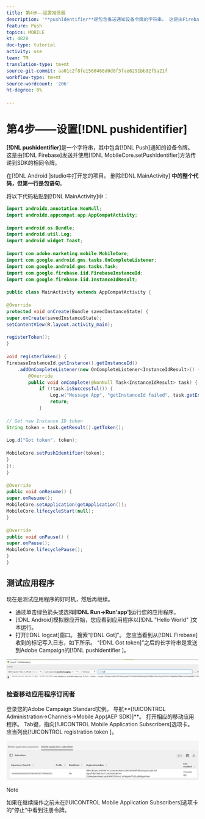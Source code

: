 ```yaml
---
title: 第4步——设置推信器
description: '**pushIdentifier**是包含推送通知设备令牌的字符串。 这是由Firebase发送并使用MobileCore.setPushIdentifier方法传递到SDK的相同令牌。'
feature: Push
topics: MOBILE
kt: 4828
doc-type: tutorial
activity: use
team: TM
translation-type: tm+mt
source-git-commit: aa01c2f8fe1560468d0d8f3fae6291bb82f9a21f
workflow-type: tm+mt
source-wordcount: '206'
ht-degree: 0%

---
```


# 第4步——设置[!DNL pushidentifier]

**[!DNL pushidentifier]**&#x200B;是一个字符串，其中包含[!DNL Push]通知的设备令牌。 这是由[!DNL Firebase]发送并使用[!DNL MobileCore.setPushIdentifier]方法传递到SDK的相同令牌。

在[!DNL Android ]studio中打开您的项目。 删除[!DNL MainActivity] **中的整个代码，但第一行是包语句**。

将以下代码粘贴到[!DNL MainActivity]中：

<!--
Removed `{.line-numbers}` below
-->

```java
import androidx.annotation.NonNull;
import androidx.appcompat.app.AppCompatActivity;

import android.os.Bundle;
import android.util.Log;
import android.widget.Toast;

import com.adobe.marketing.mobile.MobileCore;
import com.google.android.gms.tasks.OnCompleteListener;
import com.google.android.gms.tasks.Task;
import com.google.firebase.iid.FirebaseInstanceId;
import com.google.firebase.iid.InstanceIdResult;

public class MainActivity extends AppCompatActivity {

@Override
protected void onCreate(Bundle savedInstanceState) {
super.onCreate(savedInstanceState);
setContentView(R.layout.activity_main);

registerToken();
}

void registerToken() {
FirebaseInstanceId.getInstance().getInstanceId()
    .addOnCompleteListener(new OnCompleteListener<InstanceIdResult>() {
        @Override
        public void onComplete(@NonNull Task<InstanceIdResult> task) {
            if (!task.isSuccessful()) {
                Log.w("Message App", "getInstanceId failed", task.getException());
                return;
            }

// Get new Instance ID token
String token = task.getResult().getToken();

Log.d("Got token", token);

MobileCore.setPushIdentifier(token);
}
});
}

@Override
public void onResume() {
super.onResume();
MobileCore.setApplication(getApplication());
MobileCore.lifecycleStart(null);
}

@Override
public void onPause() {
super.onPause();
MobileCore.lifecyclePause();
}
}
```

## 测试应用程序

现在是测试应用程序的好时机，然后再继续。

* 通过单击绿色箭头或选择&#x200B;**[!DNL Run->Run'app']**&#x200B;运行您的应用程序。
* [!DNL Android]模拟器应开始，您应看到应用程序以[!DNL "Hello World" ]文本运行。
* 打开[!DNL logcat]窗口。 搜索“[!DNL Got]”。 您应当看到从[!DNL Firebase]收到的标记写入日志，如下所示。 “[!DNL Got token]”之后的长字符串是发送到Adobe Campaign的[!DNL pushidentifier ]。

![logcat-token](assets/logcat-got-token.PNG)

### 检查移动应用程序订阅者

登录您的Adobe Campaign Standard实例。
导航**[!UICONTROL Administration->Channels->Mobile App(AEP SDK)]**。 打开相应的移动应用程序。 Tab键，指向[!UICONTROL Mobile Application Subscribers]选项卡。 应当列出[!UICONTROL registration token ]。

![移动——应用程序——用户](assets/mobile-application-subscribers.PNG)

>[!NOTE]
>
>如果在继续操作之前未在[!UICONTROL Mobile Application Subscribers]选项卡的“停止”中看到注册令牌。
